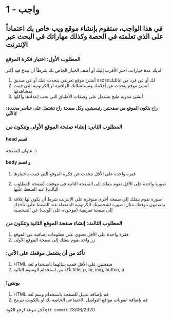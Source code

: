 # واجب - 1

## في هذا الواجب، ستقوم بإنشاء موقع ويب خاص بك اعتماداً على الذي تعلمته في الحصة وكذلك مهاراتك في البحث عبر الإنترنت

### المطلوب الأول: اختيار فكرة الموقع

لديك عدة خيارات، اختر الأقرب إليك أو أضف الخيار الخاص بك شرطاً أن تبدع فيه أكثر

1. أنشئ موقع تعريفي يتحدث عنك أو عن صديق ssdsdلك أو عن فرد من عائلتك
2. أنشئ موقع يتحدث عن أفلامك ومسلسلاتك الواقعية أو الكرتونية التي قمت بمشاهدتها
3. أنشئ مدونة طبخ تشتمل على وصفات الأطباق التي تحب إعدادها وأكلها

#### :راح يتكون الموقع من صفحتين رئيسيتين، وكل صفحة راح تشتمل على عناصر محددة كالآتي

### المطلوب الثاني: إنشاء صفحة الموقع الأولى وتتكون من

#### head قسم

١. عنوان للصفحة

#### body و قسم

1. فقرة واحدة على الأقل تتحدث عن فكرة الموقع التي قمت باختيارها

2. صورة واحدة على الأقل تقوم بنقلك إلى الصفحة الثانية في موقعك (صفحة المطلوب الثالث) عند الضغط عليها

3. صورة تقوم بنقلك إلى صفحة أخرى متوفرة على الإنترنت شرط أن يكون لها علاقة بمضمون موقعك
   مثال: صورة لشخصيتك الكرتونية المفضلة عند الضغط عليها تأخذك إلى صفحة تعريفية (موجودة على الويب) عن الشخصية

### المطلوب الثالث: إنشاء صفحة الموقع الثانية وتتكون من

1. فقرة واحدة على الأقل تحتوي على معلومات إضافية عن الموقع
2. زر واحد يقوم بنقلك إلى صفحة الموقع الأولى

### :تأكد من أن يشتمل موقعك على الآتي

1. HTML صفحتين على الأقل قمت ببنائهما باستخدام لغة
2. تأكد من استخدام الوسوم التالية
   title,
   p,
   br,
   img,
   button,
   a

### !بونص

1. HTML قم بإضافة تذييل للصفحة باستخدام وسم لغة
2. قم بإضافة ايقونات مواقع التواصل الاجتماعي الخاصة بك او بالكويت تبرمج

آخر موعد لرفع الكود `git commit`
23/06/2020

